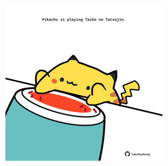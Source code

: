 <!-- built at 24/11/2022, 01:28:25 UTC -->
<p align="center">
  <img width="500" height="500" src="./ReadmeImage.svg">
</p>
